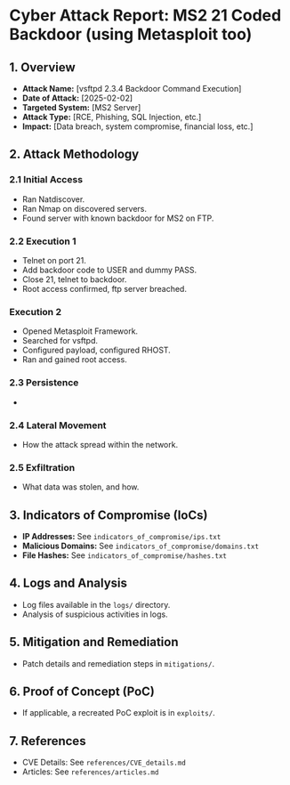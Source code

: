 # Cyber Attack Report: MS2 21 Coded Backdoor (using Metasploit too)

## 1. Overview
- **Attack Name:** [vsftpd 2.3.4 Backdoor Command Execution]
- **Date of Attack:** [2025-02-02]
- **Targeted System:** [MS2 Server]
- **Attack Type:** [RCE, Phishing, SQL Injection, etc.]
- **Impact:** [Data breach, system compromise, financial loss, etc.]

## 2. Attack Methodology
### 2.1 Initial Access
- Ran Natdiscover.
- Ran Nmap on discovered servers.
- Found server with known backdoor for MS2 on FTP.

### 2.2 Execution 1
- Telnet on port 21.
- Add backdoor code to USER and dummy PASS.
- Close 21, telnet to backdoor.
- Root access confirmed, ftp server breached.

### Execution 2
- Opened Metasploit Framework.
- Searched for vsftpd.
- Configured payload, configured RHOST.
- Ran and gained root access.

### 2.3 Persistence
- 

### 2.4 Lateral Movement
- How the attack spread within the network.

### 2.5 Exfiltration
- What data was stolen, and how.

## 3. Indicators of Compromise (IoCs)
- **IP Addresses:** See `indicators_of_compromise/ips.txt`
- **Malicious Domains:** See `indicators_of_compromise/domains.txt`
- **File Hashes:** See `indicators_of_compromise/hashes.txt`

## 4. Logs and Analysis
- Log files available in the `logs/` directory.
- Analysis of suspicious activities in logs.

## 5. Mitigation and Remediation
- Patch details and remediation steps in `mitigations/`.

## 6. Proof of Concept (PoC)
- If applicable, a recreated PoC exploit is in `exploits/`.

## 7. References
- CVE Details: See `references/CVE_details.md`
- Articles: See `references/articles.md`
